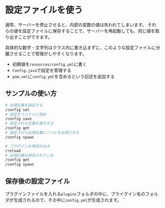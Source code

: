 # 設定ファイルを使う

通常、サーバーを停止させると、内部の変数の値は失われてしまいます。
それらの値を設定ファイルに保存することで、サーバーを再起動しても、同じ値を取り出すことができます。

具体的な数字・文字列はクラス内に書き込まずに、このような設定ファイルに分離させることで管理がしやすくなります。

* 初期値を`resources/config.yml`に書く
* `Config.java`で設定を管理する
* `pom.xml`に`config.yml`を含めるという記述を追加する


## サンプルの使い方

```bash
# 出現位置を設定する
/config set
# 設定をファイルに保存
/config save
# 設定された位置を表示する
/config get
# 設定された出現位置にゾンビを出現させる
/config spawn

# プラグインを再読み込み
/reload
# 出現位置は保存されている
/config get
/config spawn
```

## 保存後の設定ファイル

プラグインファイルを入れる`plugins`フォルダの中に、プライグイン名のフォルダが生成されるので、その中に`config.yml`が生成されます。
``
